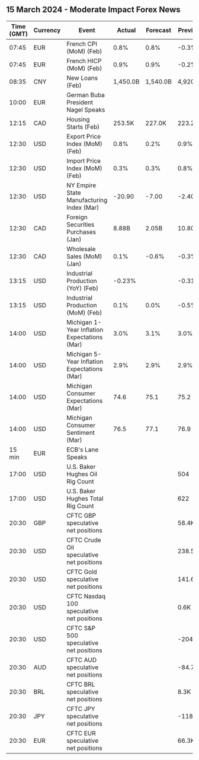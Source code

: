 ## 15 March 2024 - Moderate Impact Forex News

| Time (GMT) | Currency | Event | Actual | Forecast | Previous |
|------|----------|-------|--------|----------|----------|
| 07:45 | EUR | French CPI (MoM) (Feb) | 0.8% | 0.8% | -0.3% |
| 07:45 | EUR | French HICP (MoM) (Feb) | 0.9% | 0.9% | -0.2% |
| 08:35 | CNY | New Loans (Feb) | 1,450.0B | 1,540.0B | 4,920.0B |
| 10:00 | EUR | German Buba President Nagel Speaks |  |  |  |
| 12:15 | CAD | Housing Starts (Feb) | 253.5K | 227.0K | 223.2K |
| 12:30 | USD | Export Price Index (MoM) (Feb) | 0.8% | 0.2% | 0.9% |
| 12:30 | USD | Import Price Index (MoM) (Feb) | 0.3% | 0.3% | 0.8% |
| 12:30 | USD | NY Empire State Manufacturing Index (Mar) | -20.90 | -7.00 | -2.40 |
| 12:30 | CAD | Foreign Securities Purchases (Jan) | 8.88B | 2.05B | 10.80B |
| 12:30 | CAD | Wholesale Sales (MoM) (Jan) | 0.1% | -0.6% | -0.3% |
| 13:15 | USD | Industrial Production (YoY) (Feb) | -0.23% |  | -0.31% |
| 13:15 | USD | Industrial Production (MoM) (Feb) | 0.1% | 0.0% | -0.5% |
| 14:00 | USD | Michigan 1-Year Inflation Expectations (Mar) | 3.0% | 3.1% | 3.0% |
| 14:00 | USD | Michigan 5-Year Inflation Expectations (Mar) | 2.9% | 2.9% | 2.9% |
| 14:00 | USD | Michigan Consumer Expectations (Mar) | 74.6 | 75.1 | 75.2 |
| 14:00 | USD | Michigan Consumer Sentiment (Mar) | 76.5 | 77.1 | 76.9 |
| 15 min | EUR | ECB's Lane Speaks |  |  |  |
| 17:00 | USD | U.S. Baker Hughes Oil Rig Count |  |  | 504 |
| 17:00 | USD | U.S. Baker Hughes Total Rig Count |  |  | 622 |
| 20:30 | GBP | CFTC GBP speculative net positions |  |  | 58.4K |
| 20:30 | USD | CFTC Crude Oil speculative net positions |  |  | 238.5K |
| 20:30 | USD | CFTC Gold speculative net positions |  |  | 141.6K |
| 20:30 | USD | CFTC Nasdaq 100 speculative net positions |  |  | 0.6K |
| 20:30 | USD | CFTC S&P 500 speculative net positions |  |  | -204.4K |
| 20:30 | AUD | CFTC AUD speculative net positions |  |  | -84.7K |
| 20:30 | BRL | CFTC BRL speculative net positions |  |  | 8.3K |
| 20:30 | JPY | CFTC JPY speculative net positions |  |  | -118.8K |
| 20:30 | EUR | CFTC EUR speculative net positions |  |  | 66.3K |
